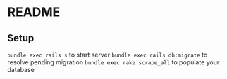 # README

## Setup
`bundle exec rails s` to start server
`bundle exec rails db:migrate` to resolve pending migration
`bundle exec rake scrape_all` to populate your database
